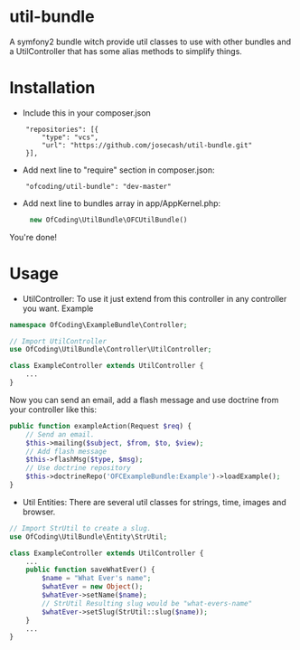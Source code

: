 # util-bundle
A symfony2 bundle witch provide util classes to use with other bundles and a UtilController
that has some alias methods to simplify things.

# Installation

- Include this in your composer.json
```
    "repositories": [{
        "type": "vcs",
        "url": "https://github.com/josecash/util-bundle.git"
    }],
```
- Add next line to "require" section in composer.json:
```
    "ofcoding/util-bundle": "dev-master"
```

- Add next line to bundles array in app/AppKernel.php:
``` php
     new OfCoding\UtilBundle\OFCUtilBundle()
```

You're done!

# Usage

- UtilController: To use it just extend from this controller in any controller you want.
    Example
``` php
namespace OfCoding\ExampleBundle\Controller;

// Import UtilController
use OfCoding\UtilBundle\Controller\UtilController;

class ExampleController extends UtilController {
    ...
}
```
Now you can send an email, add a flash message and use doctrine from your controller like this:
``` php
public function exampleAction(Request $req) {
    // Send an email.
    $this->mailing($subject, $from, $to, $view);
    // Add flash message
    $this->flashMsg($type, $msg);
    // Use doctrine repository
    $this->doctrineRepo('OFCExampleBundle:Example')->loadExample();
}
``` 

- Util Entities: There are several util classes for strings, time, images and browser.
``` php
// Import StrUtil to create a slug.
use OfCoding\UtilBundle\Entity\StrUtil;

class ExampleController extends UtilController {
    ...
    public function saveWhatEver() {
        $name = "What Ever's name";
        $whatEver = new Object();
        $whatEver->setName($name);
        // StrUtil Resulting slug would be "what-evers-name"
        $whatEver->setSlug(StrUtil::slug($name));
    }
    ...
}
```

